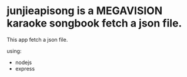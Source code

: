 ﻿# junjieapisong is a MEGAVISION karaoke songbook fetch a json file.
 
 This app fetch a json file.
 
 using:
 
   - nodejs
   - express
